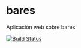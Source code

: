 # bares
Aplicación web sobre bares

[![Build Status](https://travis-ci.org/acasadoquijada/bares.svg?branch=master)](https://travis-ci.org/acasadoquijada/bares)

